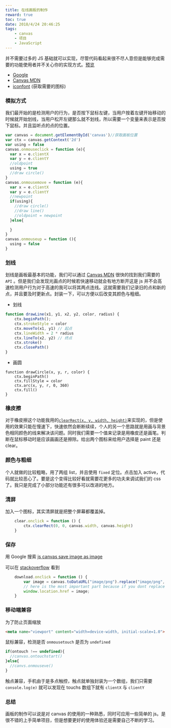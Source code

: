 ```yaml
---
title: 在线画板的制作
reward: true
toc: true
date: 2018/4/24 20:46:25
tags:
	- canvas
	- 项目
	- JavaScript
---
```


并不需要过多的 JS 基础就可以实现，尽管代码看起来很不尽人意但是能够完成需要的功能使用者并不关心你的实现方式。[预览](https://unbrain.github.io/myCanvas/)

- [Google](www.google.com)
- [Canvas MDN](https://developer.mozilla.org/zh-CN/docs/Web/API/Canvas_API)
- [iconfont](http://www.iconfont.cn/) (获取需要的图标)

<!--more-->
### 模拟方式

我们最开始的是检测用户的行为，是否按下鼠标左键，当用户按着左键开始移动的时候就开始划线，当用户松开左键那么就不划线，所以需要一个变量来表示是否按下鼠标。并且监听点的点的位置。

```javascript
var canvas = document.getElementById('canvas')//获取画板位置
var ctx = canvas.getContext('2d')
var using = false
canvas.onmouseclick = function (e){
  var x = e.clientX
  var y = e.clientY
  //oldpoint
  using = true
  //draw circle()
}
canvas.onmousemove = function (e){
  var x = e.clientX
  var y = e.clientY
  //newpoint
  if(using){
    //draw circle()
    //draw line()
    //oldpoint = newpoint
  }else{
    
  }
}
canvas.onmouseup = function (){
  using = false
}
```

### 划线

划线是画板最基本的功能，我们可以通过 [Canvas MDN](https://developer.mozilla.org/zh-CN/docs/Web/API/Canvas_API) 很快的找到我们需要的 `API` 。但是我们会发现光画点的时候若快速移动就会有地方断开这是 js 并不会高速检测用户行为对于高速的我可以将其两点连线。这就需要我们记录旧的点和新的点，并且要及时更新点。封装一下，可以方便以后改变其颜色与粗细。

- 划线

```javascript
function drawLine(x1, y1, x2, y2, color, radius) {
    ctx.beginPath();
    ctx.strokeStyle = color
    ctx.moveTo(x1, y1) // 起点
    ctx.lineWidth = 2 * radius
    ctx.lineTo(x2, y2) // 终点
    ctx.stroke()
    ctx.closePath()
}
```

- 画圆

```
function drawCircle(x, y, r, color) {
    ctx.beginPath()
    ctx.fillStyle = color
    ctx.arc(x, y, r, 0, 360)
    ctx.fill()
}
```

### 橡皮擦

对于橡皮擦这个功能我用的[`clearRect(x, y, width, height)`](https://developer.mozilla.org/zh-CN/docs/Web/API/CanvasRenderingContext2D/clearRect)来实现的，但是使用的效果只能在慢速下，快速依然会断断续续，个人的另一个思路就是用画与背景色相同颜色的线来解决该问题。同时我们需要一个值来记录是用橡皮还是画笔。判断在鼠标移动时是应该画画还是擦除。给出两个图标来给用户选择是 paint 还是  clear。

### 颜色与粗细

个人就做的比较粗略，用了两组 list，并且使用 `fixed` 定位。点击加入 active，代码就比较恶心了。要是这个变得比较好看就需要花更多的功夫来调试我们的 css 了。我只是完成了小部分功能还有很多可以改进的地方。

### 清屏

加入一个图标，其实清屏就是把整个屏幕都覆盖掉。

```javascript
    clear.onclick = function () {
        ctx.clearRect(0, 0, canvas.width, canvas.height)
    }
```

 

### 保存

用 Google 搜索 [js canvas save image as image](https://www.google.com/search?q=js+canvas+save+as+image)

可以在 [stackoverflow](https://stackoverflow.com/questions/10673122/how-to-save-canvas-as-an-image-with-canvas-todataurl) 看到

```javascript
    download.onclick = function () {
        var image = canvas.toDataURL("image/png").replace("image/png", "image/octet-stream");  
        // here is the most important part because if you dont replace you will get a DOM 18 exception.
        window.location.href = image;
    }
```

### 移动端兼容

为了防止页面缩放

```html
<meta name="viewport" content="width=device-width, initial-scale=1.0">
```

鼠标兼容，检测是否 `onmousetouch` 是否为 `undefined`

```javascript
if(ontouch !== undefined){
  //canvas.ontouchstart()
}else{
  //canvs.onmouseve()
}
```

触点兼容，手机由于是多点触控，触点就单独封装为一个数组，我们只需要`console.log(e)` 就可以发现在 touchs 数组下就有 `clientX` 与 `clientY`

### 总结

画板的制作可以说是对 canvas 的使用的一种熟悉，同时可应用一些简单的 js。是很不错的上手简单项目，但是想要更好的使用体验还是需要自己不断的学习。